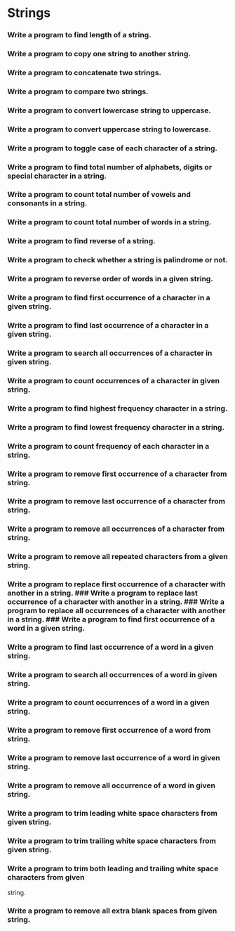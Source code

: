 # Strings
### Write a program to find length of a string.
### Write a program to copy one string to another string.
### Write a program to concatenate two strings.
### Write a program to compare two strings.
### Write a program to convert lowercase string to uppercase.
### Write a program to convert uppercase string to lowercase.
### Write a program to toggle case of each character of a string.
### Write a program to find total number of alphabets, digits or special character in a string.
### Write a program to count total number of vowels and consonants in a string.
### Write a program to count total number of words in a string.
### Write a program to find reverse of a string.
### Write a program to check whether a string is palindrome or not.
### Write a program to reverse order of words in a given string.
### Write a program to find first occurrence of a character in a given string.
### Write a program to find last occurrence of a character in a given string.
### Write a program to search all occurrences of a character in given string.
### Write a program to count occurrences of a character in given string.
### Write a program to find highest frequency character in a string.
### Write a program to find lowest frequency character in a string.
### Write a program to count frequency of each character in a string.
### Write a program to remove first occurrence of a character from string.
### Write a program to remove last occurrence of a character from string.
### Write a program to remove all occurrences of a character from string.
### Write a program to remove all repeated characters from a given string.
### Write a program to replace first occurrence of a character with another in a string. ### Write a program to replace last occurrence of a character with another in a string. ### Write a program to replace all occurrences of a character with another in a string. ### Write a program to find first occurrence of a word in a given string.
### Write a program to find last occurrence of a word in a given string.
### Write a program to search all occurrences of a word in given string.
### Write a program to count occurrences of a word in a given string.
### Write a program to remove first occurrence of a word from string.
### Write a program to remove last occurrence of a word in given string.
### Write a program to remove all occurrence of a word in given string.
### Write a program to trim leading white space characters from given string.
### Write a program to trim trailing white space characters from given string.
### Write a program to trim both leading and trailing white space characters from given
string.
### Write a program to remove all extra blank spaces from given string.
